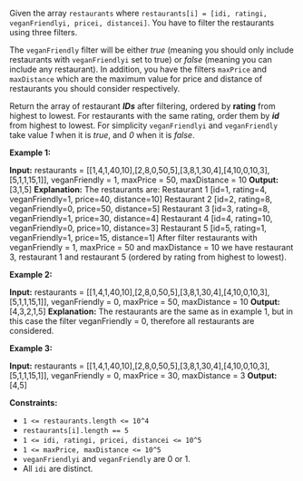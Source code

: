 
Given the array  `restaurants`  where `restaurants[i] = [idi, ratingi, veganFriendlyi, pricei, distancei]`. You have to filter the restaurants using three filters.

The  `veganFriendly`  filter will be either  _true_  (meaning you should only include restaurants with  `veganFriendlyi`  set to true) or  _false_ (meaning you can include any restaurant). In addition, you have the filters `maxPrice`  and  `maxDistance` which are the maximum value for price and distance of restaurants you should consider respectively.

Return the array of restaurant  _**IDs**_  after filtering, ordered by  **rating**  from highest to lowest. For restaurants with the same rating, order them by  _**id**_  from highest to lowest. For simplicity  `veganFriendlyi`  and  `veganFriendly`  take value  _1_  when it is  _true_, and  _0_  when it is  _false_.

**Example 1:**

**Input:** restaurants = [[1,4,1,40,10],[2,8,0,50,5],[3,8,1,30,4],[4,10,0,10,3],[5,1,1,15,1]], veganFriendly = 1, maxPrice = 50, maxDistance = 10
**Output:** [3,1,5]
**Explanation:** The restaurants are:
Restaurant 1 [id=1, rating=4, veganFriendly=1, price=40, distance=10]
Restaurant 2 [id=2, rating=8, veganFriendly=0, price=50, distance=5]
Restaurant 3 [id=3, rating=8, veganFriendly=1, price=30, distance=4]
Restaurant 4 [id=4, rating=10, veganFriendly=0, price=10, distance=3]
Restaurant 5 [id=5, rating=1, veganFriendly=1, price=15, distance=1]
After filter restaurants with veganFriendly = 1, maxPrice = 50 and maxDistance = 10 we have restaurant 3, restaurant 1 and restaurant 5 (ordered by rating from highest to lowest).

**Example 2:**

**Input:** restaurants = [[1,4,1,40,10],[2,8,0,50,5],[3,8,1,30,4],[4,10,0,10,3],[5,1,1,15,1]], veganFriendly = 0, maxPrice = 50, maxDistance = 10
**Output:** [4,3,2,1,5]
**Explanation:** The restaurants are the same as in example 1, but in this case the filter veganFriendly = 0, therefore all restaurants are considered.

**Example 3:**

**Input:** restaurants = [[1,4,1,40,10],[2,8,0,50,5],[3,8,1,30,4],[4,10,0,10,3],[5,1,1,15,1]], veganFriendly = 0, maxPrice = 30, maxDistance = 3
**Output:** [4,5]

**Constraints:**

-   `1 <= restaurants.length <= 10^4`
-   `restaurants[i].length == 5`
-   `1 <= idi, ratingi, pricei, distancei <= 10^5`
-   `1 <= maxPrice, maxDistance <= 10^5`
-   `veganFriendlyi`  and `veganFriendly` are 0 or 1.
-   All  `idi`  are distinct.